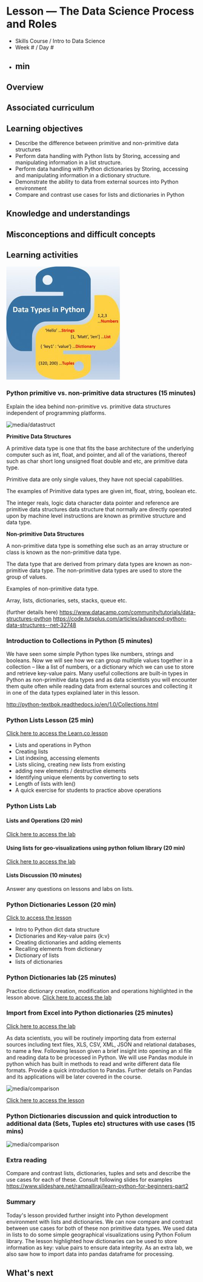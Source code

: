 # Lesson — The Data Science Process and Roles

- Skills Course / Intro to Data Science
- Week # / Day #
- ## min

## Overview

## Associated curriculum

## Learning objectives

* Describe the difference between primitive and non-primitive data structures
* Perform data handling with Python lists by Storing, accessing and manipulating information in a list structure.
* Perform data handling with Python dictionaries by Storing, accessing and manipulating information in a dictionary structure.
* Demonstrate the ability to data from external sources into Python environment
* Compare and contrast use cases for lists and dictionaries in Python

## Knowledge and understandings

## Misconceptions and difficult concepts

## Learning activities

![](media/intro.jpg)

### Python primitive vs. non-primitive data structures (15 minutes)

Explain the idea behind non-primitive vs. primitive data structures independent of programming platforms.

![media/datastruct](datastruct.png)

**Primitive Data Structures**

A primitive data type is one that fits the base architecture of the underlying computer such as int, float, and pointer, and all of the variations, thereof such as char short long unsigned float double and etc, are primitive data type.

Primitive data are only single values, they have not special capabilities.

The examples of Primitive data types are given int, float, string, boolean etc.

The integer reals, logic data character data pointer and reference are primitive data structures data structure that normally are directly operated upon by machine level instructions are known as primitive structure and data type.

**Non-primitive Data Structures**

A non-primitive data type is something else such as an array structure or class is known as the non-primitive data type.

The data type that are derived from primary data types are known as non-primitive data type.
The non-primitive data types are used to store the group of values.

Examples of non-primitive data type.

Array, lists, dictionaries, sets, stacks, queue etc.

(further details here)
https://www.datacamp.com/community/tutorials/data-structures-python
https://code.tutsplus.com/articles/advanced-python-data-structures--net-32748

### Introduction to Collections in Python (5 minutes)

We have seen some simple Python types like numbers, strings and booleans. Now we will see how we can group multiple values together in a collection – like a list of numbers, or a dictionary which we can use to store and retrieve key-value pairs. Many useful collections are built-in types in Python as non-primitive data types and as data scientists you will encounter them quite often while reading data from external sources and collecting it in one of the data types explained later in this lesson.

http://python-textbok.readthedocs.io/en/1.0/Collections.html

### Python Lists Lesson (25 min)

[Click here to access the Learn.co lesson](https://github.com/learn-co-curriculum/python-lists-lab)

* Lists and operations in Python
* Creating lists
* List indexing, accessing elements
* Lists slicing, creating new lists from existing
* adding new elements / destructive elements
* Identifying unique elements by converting to sets
* Length of lists with len()
* A quick exercise for students to practice above operations

### Python Lists Lab

#### Lists and Operations (20 min)
[Click here to access the lab](https://github.com/learn-co-curriculum/python-lists-lab)

#### Using lists for geo-visualizations using python folium library (20 min)
[Click here to access the lab](https://github.com/learn-co-curriculum/py-lists-with-maps)

#### Lists Discussion (10 minutes)
Answer any questions on lessons and labs on lists.

### Python Dictionaries Lesson (20 min)
[Click to access the lesson](https://github.com/learn-co-curriculum/python-dictionaries-readme)

* Intro to Python dict data structure
* Dictionaries and Key-value pairs {k:v}
* Creating dictionaries and adding elements
* Recalling elements from dictionary
* Dictionary of lists
* lists of dictionaries

### Python Dictionaries lab (25 minutes)
Practice dictionary creation, modification and operations highlighted in the lesson above.
[Click here to access the lab](https://github.com/learn-co-curriculum/python-dictionaries-lab/)

### Import from Excel into Python dictionaries (25 minutes)
[Click here to access the lab](https://github.com/learn-co-curriculum/excel-to-python)

As data scientists, you will be routinely importing data from external sources including text files, XLS, CSV, XML, JSON and relational databases, to name a few. Following lesson given a brief insight into opening an xl file and reading data to be processed in Python. We will use Pandas module in python which has built in methods to read and write different data file formats. Provide a quick introduction to Pandas. Further details on Pandas and its applications will be later covered in the course.

![media/comparison](comparison2.png)

[Click here to access the lesson](code/xl_to_python.ipynb)

### Python Dictionaries discussion and quick introduction to additional data (Sets, Tuples etc) structures with use cases (15 mins)

![media/comparison](comparison.jpeg)

### Extra reading

Compare and contrast lists, dictionaries, tuples and sets and describe the use cases for each of these. Consult following slides for examples
https://www.slideshare.net/rampalliraj/learn-python-for-beginners-part2

### Summary

Today's lesson provided further insight into Python development environment with lists and dictionaries. We can now compare and contrast between use cases for both of these non primitive data types. We used data in lists to do some simple geographical visualizations using Python Folium library. The lesson highlighted how dictionaries can be used to store information as key: value pairs to ensure data integrity. As an extra lab, we also saw how to import data into pandas dataframe for processing.  

## What's next
